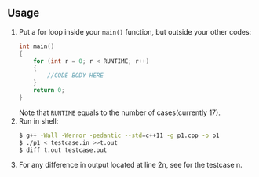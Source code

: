 ## Usage
1. Put a for loop inside your `main()` function, but outside your other codes:
    ```cpp
    int main()
    {
        for (int r = 0; r < RUNTIME; r++)
        {
            //CODE BODY HERE
        }
        return 0;
    }
    ```
    Note that `RUNTIME` equals to the number of cases(currently 17).
2. Run in shell:
    ```bash
    $ g++ -Wall -Werror -pedantic --std=c++11 -g p1.cpp -o p1
    $ ./p1 < testcase.in >>t.out
    $ diff t.out testcase.out
    ```
3. For any difference in output located at line 2n, see for the testcase n.
